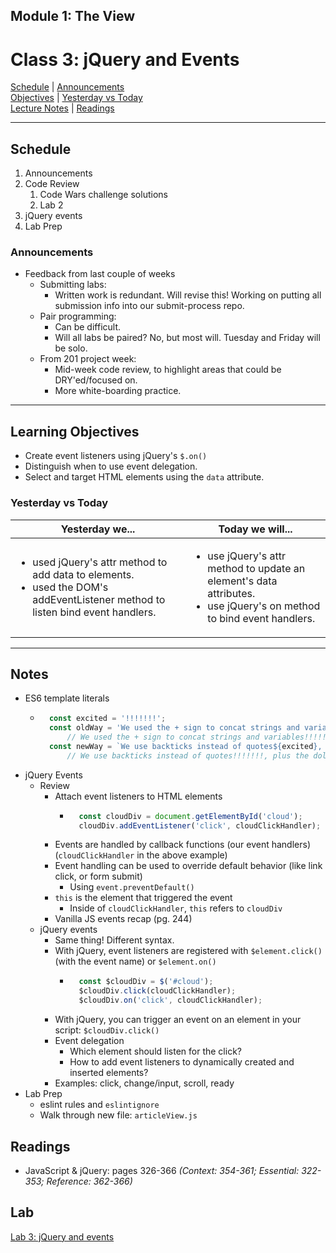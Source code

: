 ## **Module 1: The View**
# Class 3: jQuery and Events 

[Schedule](#schedule) | [Announcements](#announcements) </br>
[Objectives](#learning-objectives) | [Yesterday vs Today](#yesterday-vs-today) </br>
[Lecture Notes](#notes) | [Readings](#readings)

<hr></hr>

## Schedule
1. Announcements
1. Code Review
    1. Code Wars challenge solutions
    1. Lab 2
1. jQuery events
1. Lab Prep

### Announcements
* Feedback from last couple of weeks
    * Submitting labs: 
        * Written work is redundant. Will revise this! Working on putting all submission info into our submit-process repo.
    * Pair programming:
        * Can be difficult.
        * Will all labs be paired? No, but most will. Tuesday and Friday will be solo.
    * From 201 project week:
        * Mid-week code review, to highlight areas that could be DRY'ed/focused on.
        * More white-boarding practice.

<hr></hr>

## Learning Objectives
* Create event listeners using jQuery's `$.on()`
* Distinguish when to use event delegation.
* Select and target HTML elements using the `data` attribute.


### Yesterday vs Today
| Yesterday we... | Today we will... |
| --------------- | ---------------- |
| <ul><li> used jQuery's attr method to add data to elements.</li><li> used the DOM's addEventListener method to listen bind event handlers.</li></ul> | <ul><li> use jQuery's attr method to update an element's data attributes. </li><li> use jQuery's on method to bind event handlers. </li></ul> |



<hr></hr>

## Notes
* ES6 template literals
    * ```js
        const excited = '!!!!!!!';
        const oldWay = 'We used the + sign to concat strings and variables' + excited;
            // We used the + sign to concat strings and variables!!!!!!!
        const newWay = `We use backticks instead of quotes${excited}, plus the dollar sign and curly braces${excited}`;
            // We use backticks instead of quotes!!!!!!!, plus the dollar sign and curly braces!!!!!!!
* jQuery Events
    * Review
        * Attach event listeners to HTML elements
            * ```js
                const cloudDiv = document.getElementById('cloud');
                cloudDiv.addEventListener('click', cloudClickHandler);
        * Events are handled by callback functions (our event handlers) (`cloudClickHandler` in the above example)
        * Event handling can be used to override default behavior (like link click, or form submit)
            * Using `event.preventDefault()`
        * `this` is the element that triggered the event
            * Inside of `cloudClickHandler`, `this` refers to `cloudDiv`
        * Vanilla JS events recap (pg. 244)
    * jQuery events
        * Same thing! Different syntax.
        * With jQuery, event listeners are registered with `$element.click()` (with the event name) or `$element.on()`
            * ```js
                const $cloudDiv = $('#cloud');
                $cloudDiv.click(cloudClickHandler);
                $cloudDiv.on('click', cloudClickHandler);
        * With jQuery, you can trigger an event on an element in your script: `$cloudDiv.click()`
        * Event delegation
            * Which element should listen for the click?
            * How to add event listeners to dynamically created and inserted elements?
        * Examples: click, change/input, scroll, ready
* Lab Prep
    * eslint rules and `eslintignore`
    * Walk through new file: `articleView.js`


## Readings

* JavaScript & jQuery: pages 326-366
  *(Context: 354-361; Essential: 322-353; Reference: 362-366)*

## Lab
[Lab 3: jQuery and events](https://github.com/acl-301d-fall-2017/03-jquery-events)